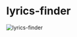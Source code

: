 # lyrics-finder
![lyrics-finder](https://user-images.githubusercontent.com/61462192/177137430-d0d18776-c9f6-42af-b081-2f64865d0b3f.png)
